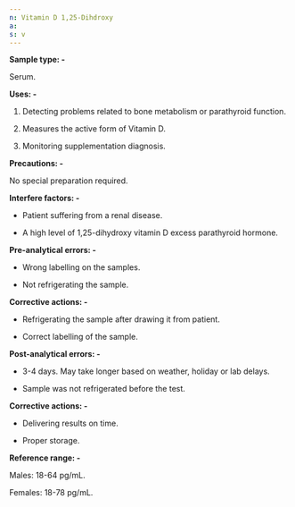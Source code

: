 ```yaml
---
n: Vitamin D 1,25-Dihdroxy
a: 
s: v
---
```



__Sample type: -__

Serum.

__Uses: -__

1. Detecting problems related to bone metabolism or parathyroid function.

2. Measures the active form of Vitamin D.

3. Monitoring supplementation diagnosis.

__Precautions: -__

No special preparation required.

__Interfere factors: -__

- Patient suffering from a renal disease.

- A high level of 1,25-dihydroxy vitamin D excess parathyroid hormone.

__Pre-analytical errors: -__

- Wrong labelling on the samples.

- Not refrigerating the sample.

__Corrective actions: -__

- Refrigerating the sample after drawing it from patient.

- Correct labelling of the sample.

__Post-analytical errors: -__

- 3-4 days. May take longer based on weather, holiday or lab delays.

- Sample was not refrigerated before the test.

__Corrective actions: -__

- Delivering results on time.

- Proper storage.

__Reference range: -__

Males: 18-64 pg/mL.

Females: 18-78 pg/mL.